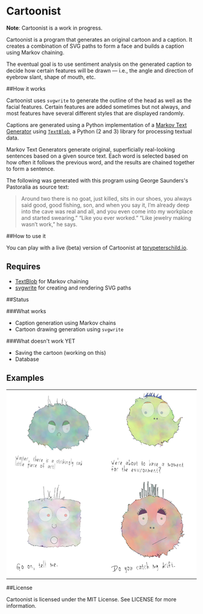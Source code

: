 Cartoonist
==========

**Note**: Cartoonist is a work in progress.

Cartoonist is a program that generates an original cartoon and a caption. It creates a combination of SVG paths to form a face and builds a caption using Markov chaining.

The eventual goal is to use sentiment analysis on the generated caption to decide how certain features will be drawn — i.e., the angle and direction of eyebrow slant, shape of mouth, etc.

##How it works

Cartoonist uses `svgwrite` to generate the outline of the head as well as the facial features. Certain features are added sometimes but not always, and most features have several different styles that are displayed randomly.

Captions are generated using a Python implementation of a [Markov Text Generator](https://en.wikipedia.org/wiki/Markov_chain#Markov_text_generators) using [`TextBlob`](https://textblob.readthedocs.io/en/dev/index.html), a Python (2 and 3) library for processing textual data.

Markov Text Generators generate original, superficially real-looking sentences based on a given source text. Each word is selected based on how often it follows the previous word, and the results are chained together to form a sentence.

The following was generated with this program using George Saunders's Pastoralia as source text:

> Around two there is no goat, just killed, sits in our shoes, you always
> said good, good fishing, son, and when you say it, I’m already deep into
> the cave was real and all, and you even come into my workplace and
> started swearing.” “Like you ever worked.” “Like jewelry making wasn’t
> work,” he says.


##How to use it

You can play with a live (beta) version of Cartoonist at [torypeterschild.io](http://torypeterschild.io/).

## Requires ##
* [TextBlob](http://textblob.readthedocs.io/en/dev/index.html) for Markov chaining
* [svgwrite](https://pypi.python.org/pypi/svgwrite/) for creating and rendering SVG paths

##Status

###What works
- Caption generation using Markov chains
- Cartoon drawing generation using `svgwrite`

###What doesn't work YET
- Saving the cartoon (working on this)
- Database

## Examples

<table bgcolor="#FFFFFF" style="border:none;">
<colgroup>
<col width="30%" />
<col width="30%" />
</colgroup>
<tbody>
<tr class="odd">
<td align="right"><img src="https://github.com/torypeterschild/the-cartoonist/blob/master/app/static/screencaps/screencap4.png" alt="" width="300" /></td>
<td align="left"><img src="https://github.com/torypeterschild/the-cartoonist/blob/master/app/static/screencaps/screencap3.png" alt="" width="300"/></td>
</tr>
<tr class="even">
<td align="right"><img src="https://github.com/torypeterschild/the-cartoonist/blob/master/app/static/screencaps/screencap2.png" alt="" width="300"/></td>
<td align="left"><img src="https://github.com/torypeterschild/the-cartoonist/blob/master/app/static/screencaps/screencap1.png" alt="" width="300"/></td>
</tr>
</tbody>
</table>


##License

Cartoonist is licensed under the MIT License. See LICENSE for more information.